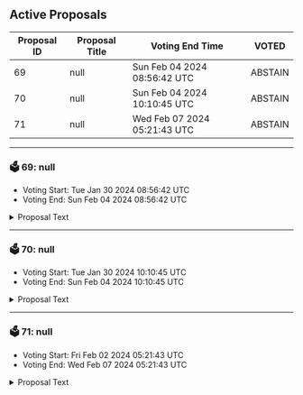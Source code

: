 ## Active Proposals

| Proposal ID | Proposal Title | Voting End Time | VOTED |
|-------------|----------------|-----------------|-------|
| 69 | null | Sun Feb 04 2024 08:56:42 UTC | ABSTAIN |
| 70 | null | Sun Feb 04 2024 10:10:45 UTC | ABSTAIN |
| 71 | null | Wed Feb 07 2024 05:21:43 UTC | ABSTAIN |

---

### 🗳 69: null
- Voting Start: Tue Jan 30 2024 08:56:42 UTC
- Voting End: Sun Feb 04 2024 08:56:42 UTC

<details>
<summary>Proposal Text</summary>
 
null
</details>

---

### 🗳 70: null
- Voting Start: Tue Jan 30 2024 10:10:45 UTC
- Voting End: Sun Feb 04 2024 10:10:45 UTC

<details>
<summary>Proposal Text</summary>
 
null
</details>

---

### 🗳 71: null
- Voting Start: Fri Feb 02 2024 05:21:43 UTC
- Voting End: Wed Feb 07 2024 05:21:43 UTC

<details>
<summary>Proposal Text</summary>
 
null
</details>
